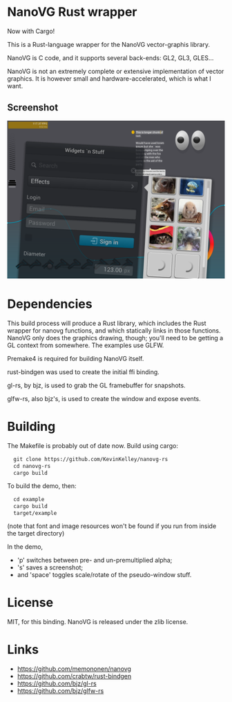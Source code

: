 
NanoVG Rust wrapper
===================

Now with Cargo!


This is a Rust-language wrapper for the NanoVG vector-graphis library.

NanoVG is C code, and it supports several back-ends: GL2, GL3, GLES...

NanoVG is not an extremely complete or extensive implementation of vector graphics.
It is however small and hardware-accelerated, which is what I want.

## Screenshot

![yay! screenshot works in rust demo!](/dump.png?raw=true)

Dependencies
============
This build process will produce a Rust library, which includes the Rust wrapper
for nanovg functions, and which statically links in those functions.
NanoVG only does the graphics drawing, though; you'll need to be
getting a GL context from somewhere.  The examples use GLFW.

Premake4 is required for building NanoVG itself.

rust-bindgen was used to create the initial ffi binding.

gl-rs, by bjz, is used to grab the GL framebuffer for snapshots.

glfw-rs, also bjz's, is used to create the window and expose events.


Building
========

The Makefile is probably out of date now.  Build using cargo:

```
  git clone https://github.com/KevinKelley/nanovg-rs
  cd nanovg-rs
  cargo build
```

To build the demo, then:

```
  cd example
  cargo build
  target/example
```

(note that font and image resources won't be found if you run from
inside the target directory)

In the demo,
- 'p' switches between pre- and un-premultiplied alpha;
- 's' saves a screenshot;
- and 'space' toggles scale/rotate of the pseudo-window stuff.


License
=======
MIT, for this binding. NanoVG is released under the zlib license.

Links
=====
- https://github.com/memononen/nanovg
- https://github.com/crabtw/rust-bindgen
- https://github.com/bjz/gl-rs
- https://github.com/bjz/glfw-rs
